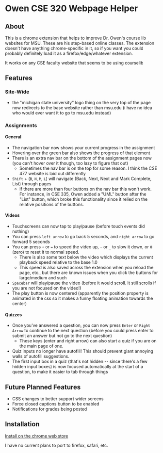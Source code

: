 # Owen CSE 320 Webpage Helper

## About

This is a chrome extension that helps to improve Dr. Owen's course lib websites for MSU. These are his step-based online classes. The extension doesn't have anything chrome-specific in it, so if you want you could probably definitely load it as a firefox/edge/whatever extension.

It works on any CSE faculty website that seems to be using courselib

## Features

### Site-Wide

* the "michigan state university" logo thing on the very top of the page now redirects to the base website rather than msu.edu (i have no idea who would ever want it to go to msu.edu instead)

### Assignments

#### General

* The navigation bar now shows your current progress in the assignment
* Hovering over the green bar also shows the progress of that element
* There is an extra nav bar on the bottom of the assignment pages now (you can't hover over it though, too lazy to figure that out)
  * Sometimes the nav bar is on the top for some reason. I think the CSE 477 website is laid out differently
* `Shift` + (`B`, `N`, `M`, `L`) will navigate (Back, Next, Next and Mark Complete, List) through pages
  * If there are more than four buttons on the nav bar this won't work. For instance, in CSE 335, Owen added a "UML" button after the "List" button, which broke this functionality since it relied on the relative positions of the buttons.

#### Videos

* Touchscreens can now tap to play/pause (before touch events did nothing)
* You can press `left arrow` to go back 5 seconds, and `right arrow` to go forward 5 seconds
* You can press `+` or `=` to speed the video up, `-` or `_` to slow it down, or `0` (zero) to reset it to normal speed.
    * There is also some text below the video which displays the current playback speed relative to the base 1.0
    * This speed is also saved across the extension when you reload the page, etc., but there are known issues when you click the buttons for large/medium and such
* `Spacebar` will play/pause the video (before it would scroll. It still scrolls if you are not focused on the video!)
* The play button is now centered (apparently the position property is animated in the css so it makes a funny floating animation towards the center) 

#### Quizzes

* Once you've answered a question, you can now press `Enter` or `Right Arrow` to continue to the next question (before you could press enter to submit an answer but not go to the next question)
    * These keys (enter and right arrow) can also start a quiz if you are on the main page of one.
* Quiz inputs no longer have autofill! This should prevent giant annoying walls of autofill suggestions.
* The first input box in a quiz (that's not hidden -- since there's a few hidden input boxes) is now focused automatically at the start of a question, to make it easier to tab through things

## Future Planned Features

* CSS changes to better support wider screens
* Force closed captions button to be enabled
* Notifications for grades being posted

## Installation

[Install on the chrome web store](https://chrome.google.com/webstore/detail/owen-cl-helper/gmlgnninocoenengbjdmjnidgabmpkmd?hl=en)

I have no current plans to port to firefox, safari, etc.
